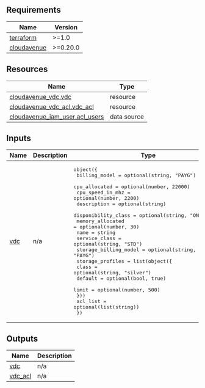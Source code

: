 <!-- BEGIN_AUTOMATED_TF_DOCS_BLOCK -->
## Requirements

| Name | Version |
|------|---------|
| <a name="requirement_terraform"></a> [terraform](#requirement\_terraform) | >=1.0 |
| <a name="requirement_cloudavenue"></a> [cloudavenue](#requirement\_cloudavenue) | >=0.20.0 |  

## Resources

| Name | Type |
|------|------|
| [cloudavenue_vdc.vdc](https://registry.terraform.io/providers/orange-cloudavenue/cloudavenue/latest/docs/resources/vdc) | resource |
| [cloudavenue_vdc_acl.vdc_acl](https://registry.terraform.io/providers/orange-cloudavenue/cloudavenue/latest/docs/resources/vdc_acl) | resource |
| [cloudavenue_iam_user.acl_users](https://registry.terraform.io/providers/orange-cloudavenue/cloudavenue/latest/docs/data-sources/iam_user) | data source |
## Inputs

| Name | Description | Type | Default | Required |
|------|-------------|------|---------|:--------:|
| <a name="input_vdc"></a> [vdc](#input\_vdc) | n/a | <pre>object({<br/>    billing_model         = optional(string, "PAYG")<br/>    cpu_allocated         = optional(number, 22000)<br/>    cpu_speed_in_mhz      = optional(number, 2200)<br/>    description           = optional(string)<br/>    disponibility_class   = optional(string, "ONE-ROOM")<br/>    memory_allocated      = optional(number, 30)<br/>    name                  = string<br/>    service_class         = optional(string, "STD")<br/>    storage_billing_model = optional(string, "PAYG")<br/>    storage_profiles = list(object({<br/>      class   = optional(string, "silver")<br/>      default = optional(bool, true)<br/>      limit   = optional(number, 500)<br/>    }))<br/>    acl_list = optional(list(string))<br/>  })</pre> | n/a | yes |
## Outputs

| Name | Description |
|------|-------------|
| <a name="output_vdc"></a> [vdc](#output\_vdc) | n/a |
| <a name="output_vdc_acl"></a> [vdc\_acl](#output\_vdc\_acl) | n/a |
<!-- END_AUTOMATED_TF_DOCS_BLOCK -->